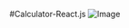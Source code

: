 #Calculator-React.js
![Image](https://github.com/user-attachments/assets/8873de87-21ed-4510-b6d2-a6339e05869f)

